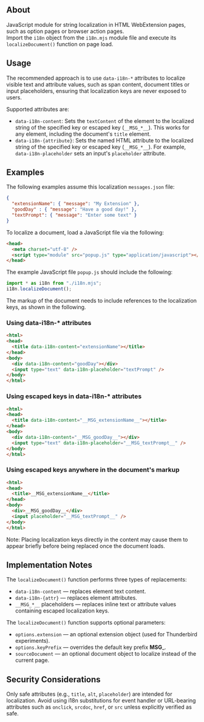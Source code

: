 ## About

JavaScript module for string localization in HTML WebExtension pages, such as option pages or browser action pages.  
Import the `i18n` object from the `i18n.mjs` module file and execute its `localizeDocument()` function on page load.

## Usage

The recommended approach is to use `data-i18n-*` attributes to localize visible text and attribute values, such as span content, document titles or input placeholders, ensuring that localization keys are never exposed to users.

Supported attributes are:

* `data-i18n-content`: Sets the `textContent` of the element to the localized string of the specified key or escaped key (`__MSG_*__`). This works for any element, including the document's `title` element.  
* `data-i18n-{attribute}`: Sets the named HTML attribute to the localized string of the specified key or escaped key (`__MSG_*__`). For example, `data-i18n-placeholder` sets an input's `placeholder` attribute.

## Examples

The following examples assume this localization `messages.json` file:

```JSON
{
  "extensionName": { "message": "My Extension" },
  "goodDay" : { "message": "Have a good day!" },
  "textPrompt": { "message": "Enter some text" }
}
```

To localize a document, load a JavaScript file via the following:

```HTML
<head>
  <meta charset="utf-8" />
  <script type="module" src="popup.js" type="application/javascript"></script>
</head>
```

The example JavaScript file `popup.js` should include the following:

```JavaScript
import * as i18n from "./i18n.mjs";
i18n.localizeDocument();
```

The markup of the document needs to include references to the localization keys, as shown in the following.

### Using data-i18n-* attributes

```HTML
<html>
<head>
  <title data-i18n-content="extensionName"></title>
</head>
<body>
  <div data-i18n-content="goodDay"></div>
  <input type="text" data-i18n-placeholder="textPrompt" />
</body>
</html>
```

### Using escaped keys in data-i18n-* attributes

```HTML
<html>
<head>
  <title data-i18n-content="__MSG_extensionName__"></title>
</head>
<body>
  <div data-i18n-content="__MSG_goodDay__"></div>
  <input type="text" data-i18n-placeholder="__MSG_textPrompt__" />
</body>
</html>
```

### Using escaped keys anywhere in the document's markup

```HTML
<html>
<head>
  <title>__MSG_extensionName__</title>
</head>
<body>
  <div>__MSG_goodDay__</div>
  <input placeholder="__MSG_textPrompt__" />
</body>
</html>
```

Note: Placing localization keys directly in the content may cause them to appear briefly before being replaced once the document loads.

## Implementation Notes

The `localizeDocument()` function performs three types of replacements:

* `data-i18n-content` — replaces element text content.  
* `data-i18n-{attr}` — replaces element attributes.  
* `__MSG_*__` placeholders — replaces inline text or attribute values containing escaped localization keys.  

The `localizeDocument()` function supports optional parameters:

* `options.extension` — an optional extension object (used for Thunderbird experiments).  
* `options.keyPrefix` — overrides the default key prefix __MSG___.  
* `sourceDocument` — an optional document object to localize instead of the current page.  

## Security Considerations

Only safe attributes (e.g., `title`, `alt`, `placeholder`) are intended for localization. Avoid using i18n substitutions for event handler or URL-bearing attributes such as `onclick`, `srcdoc`, `href`, or `src` unless explicitly verified as safe.
